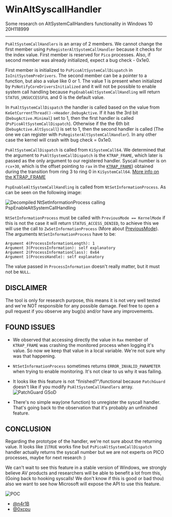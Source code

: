 # WinAltSyscallHandler
Some research on AltSystemCallHandlers functionality in Windows 10 20H118999

----------------------------------------------------------------------------

`PsAltSystemCallHandlers` is an array of 2 members.
We cannot change the first member using `PsRegisterAltSystemCallHandler` because it checks for the index value. First member is reserved for `Pico` processes.
Also, if second member was already initialized, expect a bug check - 0x1e0. 

First member is initialized to `PsPicoAltSystemCallDispatch` in `IoInitSystemPreDrivers`.
The second member can be a pointer to a function, but also a value like 0 or 1.
The value 1 is present when initialized by `PsNotifyCoreDriversInitialized` and it will not be possible to enable system call handling because `PspEnableAltSystemCallHandling` will return `STATUS_UNSUCCESSFUL` and 0 is the default value.

In `PsAltSystemCallDispatch` the handler is called based on the value from `KeGetCurrentThread()->Header.DebugActive`. If it has the 3rd bit (`DebugActive.Minimal`) set to 1, then the first handler is called (`PsPicoAltSystemCallDispatch`).
Otherwise if the the 6th bit (`DebugActive.AltSyscall`) is set to 1, then the second handler is called (The one we can register with `PsRegisterAltSystemCallHandler`). In any other case the kernel will crash with bug check = 0x1e0.

`PsAltSystemCallDispatch` is called from `KiSystemCall64`. We determined that the argument to `PsAltSystemCallDispatch` is the `KTRAP_FRAME`, which later is passed as the only argument to our registered handler. Syscall number is on `rcx+30`, which is the offset pointing to `rax` in the [`KTRAP_FRAME`](https://www.vergiliusproject.com/kernels/x64/Windows%2010%20%7C%202016/1903%2019H1%20(May%202019%20Update)/_KTRAP_FRAME)) obtained during the transition from ring 3 to ring 0 in `KiSystemCall64`.
[More info on the KTRAP_FRAME](https://www.geoffchappell.com/studies/windows/km/ntoskrnl/structs/ktrap_frame.htm)

`PspEnableAltSystemCallHandling` is called from `NtSetInformationProcess`. As can be seen on the following image:

![Decompiled NtSetInformationProcess calling PspEnableAltSystemCallHandling](https://cdn1.imggmi.com/uploads/2019/10/12/df25e0bb65673e1f925fc3c12af6662a-full.png)

`NtSetInformationProcess` must be called with `PreviousMode == KernelMode` if this is not the case it will return `STATUS_ACCESS_DENIED`, to achieve this we will use the call to `ZwSetInformationProcess` (More about [PreviousMode](https://docs.microsoft.com/en-us/windows-hardware/drivers/kernel/previousmode)). The arguments `NtSetInformationProcess` have to be:
```
Argument 4(ProcessInformationLength): 1
Argument 3(ProcessInformation): self explanatory
Argument 2(ProcessInformationClass): 0x64
Argument 1(ProcessHandle): self explanatory
```
The value passed in `ProcessInformation` doesn't really matter, but it must not be `NULL`.

## DISCLAIMER

The tool is only for research purpose, this means it is not very well tested and we're NOT responsible for any possible damage. Feel free to open a pull request if you observe any bug(s) and/or have any improvements.

## FOUND ISSUES

- We observed that accessing directly the value in `Rax` member of `KTRAP_FRAME` was crashing the monitored process when logging it's value. So now we keep that value in a local variable. We're not sure why was that happening.

- `NtSetInformationProcess` sometimes returns `ERROR_INVALID_PARAMETER` when trying to enable monitoring. It's not clear to us why it was failing.

- It looks like this feature is not "finished?"/functional because `PatchGuard` doesn't like if you modify `PsAltSystemCallHandlers` array.
![PatchGuard GSoD](https://cdn1.imggmi.com/uploads/2019/10/14/258e4026c2773d05a0fc8ffdeff84e3e-full.png)

- There's no simple way(one function) to unregister the syscall handler. That's going back to the observation that it's probably an unfinished feature.

## CONCLUSION

Regarding the prototype of the handler, we're not sure about the returning value. It looks like `1`\\`TRUE` works fine but `PsPicoAltSystemCallDispatch` handler actually returns the syscall number but we are not experts on PICO processes, maybe for next research :)

We can't wait to see this feature in a stable version of Windows, we strongly believe AV products and researchers will be able to benefit a lot from this, (Going back to hooking syscalls! We don't know if this is good or bad thou) also we want to see how Microsoft will expose the API to use this feature.

![POC](https://cdn1.imggmi.com/uploads/2019/10/14/d10f3cbc28415ab6e67904c1f2da2f42-full.png)

- [@n4r1B](https://twitter.com/n4r1B)
- [@0xcpu](https://twitter.com/0xcpu)
